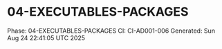 # 04-EXECUTABLES-PACKAGES
Phase: 04-EXECUTABLES-PACKAGES
CI: CI-AD001-006
Generated: Sun Aug 24 22:41:05 UTC 2025
